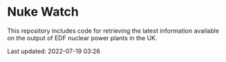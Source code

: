 # Nuke Watch

This repository includes code for retrieving the latest information available on the output of EDF nuclear power plants in the UK.

Last updated: 2022-07-19 03:26